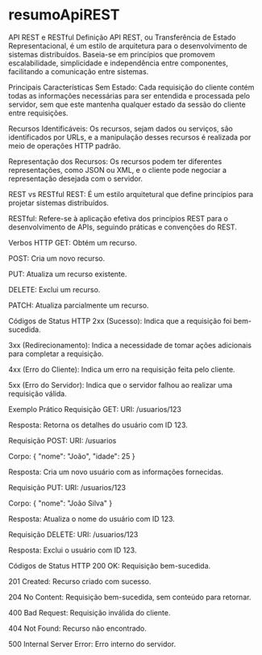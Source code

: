 # resumoApiREST


API REST e RESTful
Definição
API REST, ou Transferência de Estado Representacional, é um estilo de arquitetura para o desenvolvimento de sistemas distribuídos. Baseia-se em princípios que promovem escalabilidade, simplicidade e independência entre componentes, facilitando a comunicação entre sistemas.

Principais Características
Sem Estado: Cada requisição do cliente contém todas as informações necessárias para ser entendida e processada pelo servidor, sem que este mantenha qualquer estado da sessão do cliente entre requisições.

Recursos Identificáveis: Os recursos, sejam dados ou serviços, são identificados por URLs, e a manipulação desses recursos é realizada por meio de operações HTTP padrão.

Representação dos Recursos: Os recursos podem ter diferentes representações, como JSON ou XML, e o cliente pode negociar a representação desejada com o servidor.

REST vs RESTful
REST: É um estilo arquitetural que define princípios para projetar sistemas distribuídos.

RESTful: Refere-se à aplicação efetiva dos princípios REST para o desenvolvimento de APIs, seguindo práticas e convenções do REST.

Verbos HTTP
GET: Obtém um recurso.

POST: Cria um novo recurso.

PUT: Atualiza um recurso existente.

DELETE: Exclui um recurso.

PATCH: Atualiza parcialmente um recurso.

Códigos de Status HTTP
2xx (Sucesso): Indica que a requisição foi bem-sucedida.

3xx (Redirecionamento): Indica a necessidade de tomar ações adicionais para completar a requisição.

4xx (Erro do Cliente): Indica um erro na requisição feita pelo cliente.

5xx (Erro do Servidor): Indica que o servidor falhou ao realizar uma requisição válida.

Exemplo Prático
Requisição GET:
URI: /usuarios/123

Resposta: Retorna os detalhes do usuário com ID 123.

Requisição POST:
URI: /usuarios

Corpo: { "nome": "João", "idade": 25 }

Resposta: Cria um novo usuário com as informações fornecidas.

Requisição PUT:
URI: /usuarios/123

Corpo: { "nome": "João Silva" }

Resposta: Atualiza o nome do usuário com ID 123.

Requisição DELETE:
URI: /usuarios/123

Resposta: Exclui o usuário com ID 123.

Códigos de Status HTTP
200 OK: Requisição bem-sucedida.

201 Created: Recurso criado com sucesso.

204 No Content: Requisição bem-sucedida, sem conteúdo para retornar.

400 Bad Request: Requisição inválida do cliente.

404 Not Found: Recurso não encontrado.

500 Internal Server Error: Erro interno do servidor.
